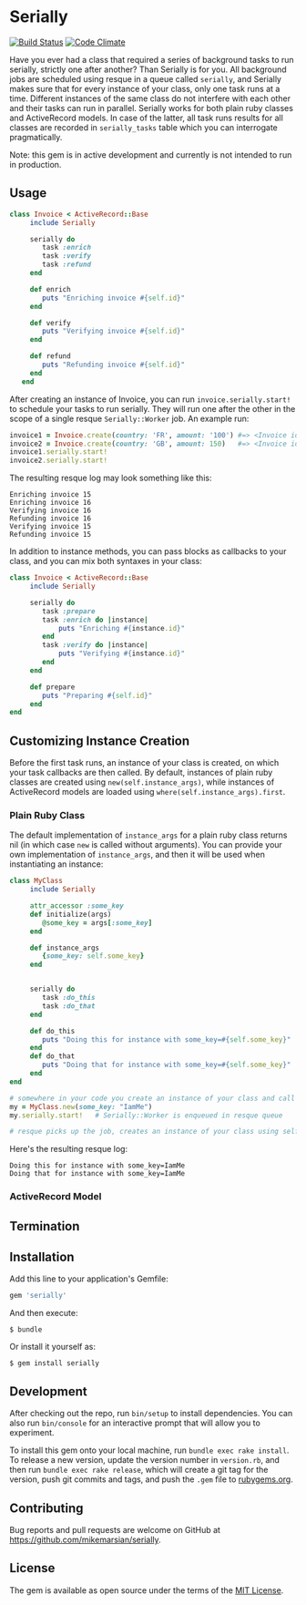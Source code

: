 # Serially

[![Build Status](https://circleci.com/gh/mikemarsian/serially.svg?&style=shield&circle-token=93a8f2925ebdd64032108118ef6e17eb3848d767)](https://circleci.com/gh/mikemarsian/serially)
[![Code Climate](https://codeclimate.com/github/mikemarsian/serially/badges/gpa.svg)](https://codeclimate.com/github/mikemarsian/serially)

Have you ever had a class that required a series of background tasks to run serially, strictly one after another? Than Serially is for you.
All background jobs are scheduled using resque in a queue called `serially`, and Serially makes sure that for every instance of your class, only one task runs at a time.
Different instances of the same class do not interfere with each other and their tasks can run in parallel.
Serially works for both plain ruby classes and ActiveRecord models. In case of the latter, all task runs results for all classes are recorded in `serially_tasks` table which you can interrogate pragmatically.


Note: this gem is in active development and currently is not intended to run in production.

## Usage
```ruby
class Invoice < ActiveRecord::Base
     include Serially

     serially do
        task :enrich
        task :verify
        task :refund
     end

     def enrich
        puts "Enriching invoice #{self.id}"
     end

     def verify
        puts "Verifying invoice #{self.id}"
     end

     def refund
        puts "Refunding invoice #{self.id}"
     end
   end
```

After creating an instance of Invoice, you can run `invoice.serially.start!` to schedule your tasks to run serially. They will run one after the other in the scope of a single resque `Serially::Worker` job.
An example run:
```ruby
invoice1 = Invoice.create(country: 'FR', amount: '100') #=> <Invoice id: 15, country: 'FR', amount: 100>
invoice2 = Invoice.create(country: 'GB', amount: 150)   #=> <Invoice id: 16, country: 'GB', amount: 150>
invoice1.serially.start!
invoice2.serially.start!
```
The resulting resque log may look something like this:
```
Enriching invoice 15
Enriching invoice 16
Verifying invoice 16
Refunding invoice 16
Verifying invoice 15
Refunding invoice 15
```

In addition to instance methods, you can pass blocks as callbacks to your class, and you can mix both syntaxes in your class:

```ruby
class Invoice < ActiveRecord::Base
     include Serially

     serially do
        task :prepare
        task :enrich do |instance|
            puts "Enriching #{instance.id}"
        end
        task :verify do |instance|
            puts "Verifying #{instance.id}"
        end
     end

     def prepare
        puts "Preparing #{self.id}"
     end
end
```

## Customizing Instance Creation
Before the first task runs, an instance of your class is created, on which your task callbacks are then called. By default, instances of plain ruby classes
are created using `new(self.instance_args)`, while instances of ActiveRecord models are loaded using `where(self.instance_args).first`.

### Plain Ruby Class
The default implementation of `instance_args` for a plain ruby class returns nil (in which case `new` is called without arguments). You can provide your own
implementation of `instance_args`, and then it will be used when instantiating an instance:

```ruby
class MyClass
     include Serially

     attr_accessor :some_key
     def initialize(args)
        @some_key = args[:some_key]
     end

     def instance_args
        {some_key: self.some_key}
     end


     serially do
        task :do_this
        task :do_that
     end

     def do_this
        puts "Doing this for instance with some_key=#{self.some_key}"
     end
     def do_that
        puts "Doing that for instance with some_key=#{self.some_key}"
     end
end

# somewhere in your code you create an instance of your class and call #serially.start!
my = MyClass.new(some_key: "IamMe")
my.serially.start!   # Serially::Worker is enqueued in resque queue

# resque picks up the job, creates an instance of your class using self.instance_args your provided, and starts executing tasks.
```

Here's the resulting resque log:
```
Doing this for instance with some_key=IamMe
Doing that for instance with some_key=IamMe
```

### ActiveRecord Model


## Termination


## Installation

Add this line to your application's Gemfile:

```ruby
gem 'serially'
```

And then execute:

    $ bundle

Or install it yourself as:

    $ gem install serially


## Development

After checking out the repo, run `bin/setup` to install dependencies. You can also run `bin/console` for an interactive prompt that will allow you to experiment.

To install this gem onto your local machine, run `bundle exec rake install`. To release a new version, update the version number in `version.rb`, and then run `bundle exec rake release`, which will create a git tag for the version, push git commits and tags, and push the `.gem` file to [rubygems.org](https://rubygems.org).

## Contributing

Bug reports and pull requests are welcome on GitHub at https://github.com/mikemarsian/serially.


## License

The gem is available as open source under the terms of the [MIT License](http://opensource.org/licenses/MIT).

